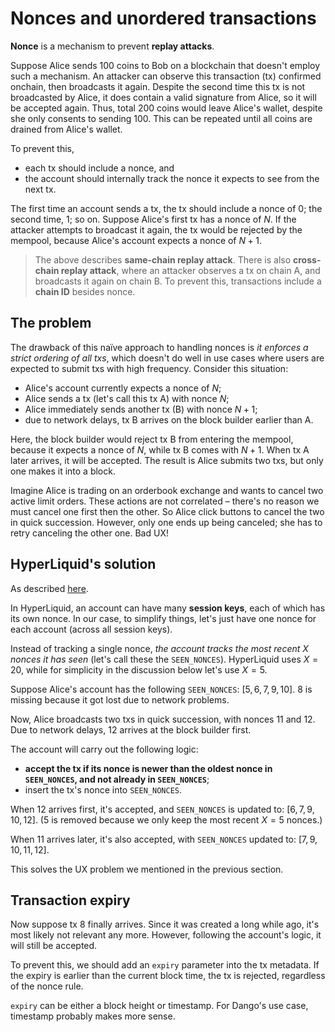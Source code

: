 # Nonces and unordered transactions

**Nonce** is a mechanism to prevent **replay attacks**.

Suppose Alice sends 100 coins to Bob on a blockchain that doesn't employ such a mechanism. An attacker can observe this transaction (tx) confirmed onchain, then broadcasts it again. Despite the second time this tx is not broadcasted by Alice, it does contain a valid signature from Alice, so it will be accepted again. Thus, total 200 coins would leave Alice's wallet, despite she only consents to sending 100. This can be repeated until all coins are drained from Alice's wallet.

To prevent this,

- each tx should include a nonce, and
- the account should internally track the nonce it expects to see from the next tx.

The first time an account sends a tx, the tx should include a nonce of $0$; the second time, $1$; so on. Suppose Alice's first tx has a nonce of $N$. If the attacker attempts to broadcast it again, the tx would be rejected by the mempool, because Alice's account expects a nonce of $N + 1$.

> The above describes **same-chain replay attack**. There is also **cross-chain replay attack**, where an attacker observes a tx on chain A, and broadcasts it again on chain B. To prevent this, transactions include a **chain ID** besides nonce.

## The problem

The drawback of this naïve approach to handling nonces is _it enforces a strict ordering of all txs_, which doesn't do well in use cases where users are expected to submit txs with high frequency. Consider this situation:

- Alice's account currently expects a nonce of $N$;
- Alice sends a tx (let's call this tx A) with nonce $N$;
- Alice immediately sends another tx (B) with nonce $N + 1$;
- due to network delays, tx B arrives on the block builder earlier than A.

Here, the block builder would reject tx B from entering the mempool, because it expects a nonce of $N$, while tx B comes with $N + 1$. When tx A later arrives, it will be accepted. The result is Alice submits two txs, but only one makes it into a block.

Imagine Alice is trading on an orderbook exchange and wants to cancel two active limit orders. These actions are not correlated – there's no reason we must cancel one first then the other. So Alice click buttons to cancel the two in quick succession. However, only one ends up being canceled; she has to retry canceling the other one. Bad UX!

## HyperLiquid's solution

As described [here](https://hyperliquid.gitbook.io/hyperliquid-docs/for-developers/api/nonces-and-api-wallets).

In HyperLiquid, an account can have many **session keys**, each of which has its own nonce. In our case, to simplify things, let's just have one nonce for each account (across all session keys).

Instead of tracking a single nonce, _the account tracks the most recent $X$ nonces it has seen_ (let's call these the `SEEN_NONCES`). HyperLiquid uses $X = 20$, while for simplicity in the discussion below let's use $X = 5$.

Suppose Alice's account has the following `SEEN_NONCES`: $[5, 6, 7, 9, 10]$. $8$ is missing because it got lost due to network problems.

Now, Alice broadcasts two txs in quick succession, with nonces $11$ and $12$. Due to network delays, $12$ arrives at the block builder first.

The account will carry out the following logic:

- **accept the tx if its nonce is newer than the oldest nonce in `SEEN_NONCES`, and not already in `SEEN_NONCES`**;
- insert the tx's nonce into `SEEN_NONCES`.

When $12$ arrives first, it's accepted, and `SEEN_NONCES` is updated to: $[6, 7, 9, 10, 12]$. ($5$ is removed because we only keep the most recent $X = 5$ nonces.)

When $11$ arrives later, it's also accepted, with `SEEN_NONCES` updated to: $[7, 9, 10, 11, 12]$.

This solves the UX problem we mentioned in the previous section.

## Transaction expiry

Now suppose tx $8$ finally arrives. Since it was created a long while ago, it's most likely not relevant any more. However, following the account's logic, it will still be accepted.

To prevent this, we should add an `expiry` parameter into the tx metadata. If the expiry is earlier than the current block time, the tx is rejected, regardless of the nonce rule.

`expiry` can be either a block height or timestamp. For Dango's use case, timestamp probably makes more sense.
